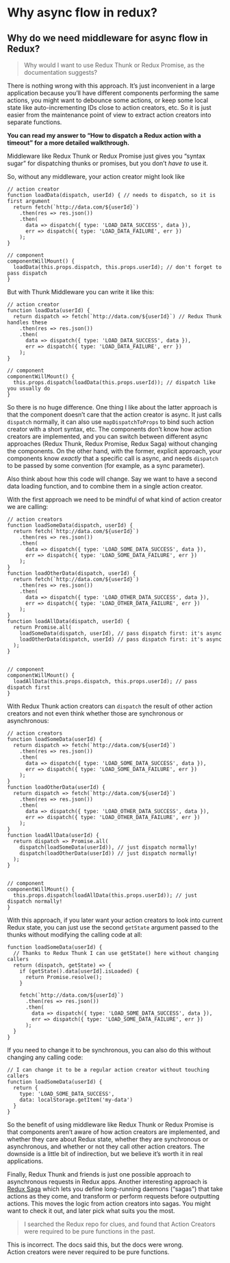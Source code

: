# Why async flow in redux?

## Why do we need middleware for async flow in Redux?

> Why would I want to use Redux Thunk or Redux Promise, as the documentation suggests?

There is nothing wrong with this approach. It’s just inconvenient in a large application because you’ll have different components performing the same actions, you might want to debounce some actions, or keep some local state like auto-incrementing IDs close to action creators, etc. So it is just easier from the maintenance point of view to extract action creators into separate functions.

**You can read my answer to “How to dispatch a Redux action with a timeout” for a more detailed walkthrough.**

Middleware like Redux Thunk or Redux Promise just gives you “syntax sugar” for dispatching thunks or promises, but you don’t _have to_ use it.

So, without any middleware, your action creator might look like

```text
// action creator
function loadData(dispatch, userId) { // needs to dispatch, so it is first argument
  return fetch(`http://data.com/${userId}`)
    .then(res => res.json())
    .then(
      data => dispatch({ type: 'LOAD_DATA_SUCCESS', data }),
      err => dispatch({ type: 'LOAD_DATA_FAILURE', err })
    );
}

// component
componentWillMount() {
  loadData(this.props.dispatch, this.props.userId); // don't forget to pass dispatch
}
```

But with Thunk Middleware you can write it like this:

```text
// action creator
function loadData(userId) {
  return dispatch => fetch(`http://data.com/${userId}`) // Redux Thunk handles these
    .then(res => res.json())
    .then(
      data => dispatch({ type: 'LOAD_DATA_SUCCESS', data }),
      err => dispatch({ type: 'LOAD_DATA_FAILURE', err })
    );
}

// component
componentWillMount() {
  this.props.dispatch(loadData(this.props.userId)); // dispatch like you usually do
}
```

So there is no huge difference. One thing I like about the latter approach is that the component doesn’t care that the action creator is async. It just calls `dispatch` normally, it can also use `mapDispatchToProps` to bind such action creator with a short syntax, etc. The components don’t know how action creators are implemented, and you can switch between different async approaches \(Redux Thunk, Redux Promise, Redux Saga\) without changing the components. On the other hand, with the former, explicit approach, your components know _exactly_ that a specific call is async, and needs `dispatch` to be passed by some convention \(for example, as a sync parameter\).

Also think about how this code will change. Say we want to have a second data loading function, and to combine them in a single action creator.

With the first approach we need to be mindful of what kind of action creator we are calling:

```text
// action creators
function loadSomeData(dispatch, userId) {
  return fetch(`http://data.com/${userId}`)
    .then(res => res.json())
    .then(
      data => dispatch({ type: 'LOAD_SOME_DATA_SUCCESS', data }),
      err => dispatch({ type: 'LOAD_SOME_DATA_FAILURE', err })
    );
}
function loadOtherData(dispatch, userId) {
  return fetch(`http://data.com/${userId}`)
    .then(res => res.json())
    .then(
      data => dispatch({ type: 'LOAD_OTHER_DATA_SUCCESS', data }),
      err => dispatch({ type: 'LOAD_OTHER_DATA_FAILURE', err })
    );
}
function loadAllData(dispatch, userId) {
  return Promise.all(
    loadSomeData(dispatch, userId), // pass dispatch first: it's async
    loadOtherData(dispatch, userId) // pass dispatch first: it's async
  );
}


// component
componentWillMount() {
  loadAllData(this.props.dispatch, this.props.userId); // pass dispatch first
}
```

With Redux Thunk action creators can `dispatch` the result of other action creators and not even think whether those are synchronous or asynchronous:

```text
// action creators
function loadSomeData(userId) {
  return dispatch => fetch(`http://data.com/${userId}`)
    .then(res => res.json())
    .then(
      data => dispatch({ type: 'LOAD_SOME_DATA_SUCCESS', data }),
      err => dispatch({ type: 'LOAD_SOME_DATA_FAILURE', err })
    );
}
function loadOtherData(userId) {
  return dispatch => fetch(`http://data.com/${userId}`)
    .then(res => res.json())
    .then(
      data => dispatch({ type: 'LOAD_OTHER_DATA_SUCCESS', data }),
      err => dispatch({ type: 'LOAD_OTHER_DATA_FAILURE', err })
    );
}
function loadAllData(userId) {
  return dispatch => Promise.all(
    dispatch(loadSomeData(userId)), // just dispatch normally!
    dispatch(loadOtherData(userId)) // just dispatch normally!
  );
}


// component
componentWillMount() {
  this.props.dispatch(loadAllData(this.props.userId)); // just dispatch normally!
}
```

With this approach, if you later want your action creators to look into current Redux state, you can just use the second `getState` argument passed to the thunks without modifying the calling code at all:

```text
function loadSomeData(userId) {
  // Thanks to Redux Thunk I can use getState() here without changing callers
  return (dispatch, getState) => {
    if (getState().data[userId].isLoaded) {
      return Promise.resolve();
    }

    fetch(`http://data.com/${userId}`)
      .then(res => res.json())
      .then(
        data => dispatch({ type: 'LOAD_SOME_DATA_SUCCESS', data }),
        err => dispatch({ type: 'LOAD_SOME_DATA_FAILURE', err })
      );
  }
}
```

If you need to change it to be synchronous, you can also do this without changing any calling code:

```text
// I can change it to be a regular action creator without touching callers
function loadSomeData(userId) {
  return {
    type: 'LOAD_SOME_DATA_SUCCESS',
    data: localStorage.getItem('my-data')
  }
}
```

So the benefit of using middleware like Redux Thunk or Redux Promise is that components aren’t aware of how action creators are implemented, and whether they care about Redux state, whether they are synchronous or asynchronous, and whether or not they call other action creators. The downside is a little bit of indirection, but we believe it’s worth it in real applications.

Finally, Redux Thunk and friends is just one possible approach to asynchronous requests in Redux apps. Another interesting approach is [Redux Saga](https://github.com/yelouafi/redux-saga) which lets you define long-running daemons \(“sagas”\) that take actions as they come, and transform or perform requests before outputting actions. This moves the logic from action creators into sagas. You might want to check it out, and later pick what suits you the most.

> I searched the Redux repo for clues, and found that Action Creators were required to be pure functions in the past.

This is incorrect. The docs said this, but the docs were wrong.  
Action creators were never required to be pure functions.

